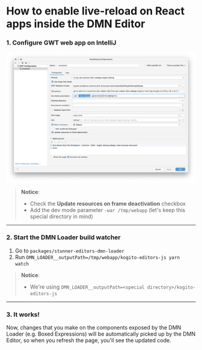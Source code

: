 # How to enable live-reload on React apps inside the DMN Editor

### 1. Configure GWT web app on IntelliJ

![IntelliJ configuration](./intellij.png?raw=true)

> **Notice**:
>
> - Check the **Update resources on frame deactivation** checkbox
> - Add the dev mode parameter `-war /tmp/webapp` (let's keep this special directory in mind)

---

### 2. Start the DMN Loader build watcher

1. Go to `packages/stunner-editors-dmn-loader`
2. Run `DMN_LOADER__outputPath=/tmp/webapp/kogito-editors-js yarn watch`

> **Notice**:
>
> - We're using `DMN_LOADER__outputPath=<special directory>/kogito-editors-js`

---

### 3. It works!

Now, changes that you make on the components exposed by the DMN Loader (e.g. Boxed Expressions) will be automatically picked up by the DMN Editor, so when you refresh the page, you'll see the updated code.
